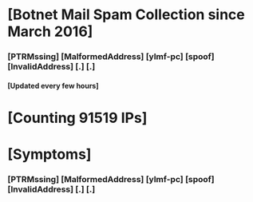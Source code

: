 # [Botnet Mail Spam Collection since March 2016]
### [PTRMssing] [MalformedAddress] [ylmf-pc] [spoof] [InvalidAddress] [.] [.]
#### [Updated every few hours]

# [Counting 91519 IPs]

# [Symptoms] 
###   [PTRMssing] [MalformedAddress] [ylmf-pc] [spoof] [InvalidAddress] [.] [.]
